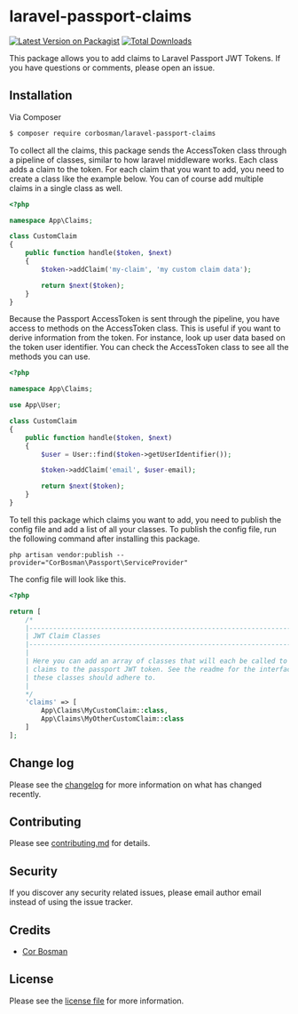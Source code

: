 # laravel-passport-claims

[![Latest Version on Packagist][ico-version]][link-packagist]
[![Total Downloads][ico-downloads]][link-downloads]

This package allows you to add claims to Laravel Passport JWT Tokens. If you have questions or comments, please open an issue. 

## Installation

Via Composer

``` bash
$ composer require corbosman/laravel-passport-claims
```

To collect all the claims, this package sends the AccessToken class through a pipeline of classes, similar to how laravel middleware works. Each class adds a claim to the token. For each claim that you want to add, you need to create a class like the example below. You can of course add multiple claims in a single class as well. 

```php
<?php

namespace App\Claims;

class CustomClaim
{
    public function handle($token, $next)
    {
        $token->addClaim('my-claim', 'my custom claim data');

        return $next($token);
    }
}
```

Because the Passport AccessToken is sent through the pipeline, you have access to methods on the AccessToken class. This is useful if you want to derive information from the token. For instance, look up user data based on the token user identifier. You can check the AccessToken class to see all the methods you can use. 

```php
<?php

namespace App\Claims;

use App\User;

class CustomClaim
{
    public function handle($token, $next)
    {
        $user = User::find($token->getUserIdentifier());

        $token->addClaim('email', $user-email);

        return $next($token);
    }
}
```

To tell this package which claims you want to add, you need to publish the config file and add a list of all your classes. To publish the config file, run the following command after installing this package. 

```shell
php artisan vendor:publish --provider="CorBosman\Passport\ServiceProvider"
```

The config file will look like this.

```php
<?php

return [
    /*
    |--------------------------------------------------------------------------
    | JWT Claim Classes
    |--------------------------------------------------------------------------
    |
    | Here you can add an array of classes that will each be called to add
    | claims to the passport JWT token. See the readme for the interface that
    | these classes should adhere to.
    |
    */
    'claims' => [
        App\Claims\MyCustomClaim::class,
        App\Claims\MyOtherCustomClaim::class
    ]
];
```

## Change log

Please see the [changelog](changelog.md) for more information on what has changed recently.

## Contributing

Please see [contributing.md](contributing.md) for details.

## Security

If you discover any security related issues, please email author email instead of using the issue tracker.

## Credits

- [Cor Bosman][link-author]

## License

Please see the [license file](license.md) for more information.

[ico-version]: https://img.shields.io/packagist/v/corbosman/laravel-passport-claims.svg?style=flat-square
[ico-downloads]: https://img.shields.io/packagist/dt/corbosman/laravel-passport-claims.svg?style=flat-square
[ico-styleci]: https://styleci.io/repos/12345678/shield

[link-packagist]: https://packagist.org/packages/corbosman/laravel-passport-claims
[link-downloads]: https://packagist.org/packages/corbosman/laravel-passport-claims
[link-styleci]: https://styleci.io/repos/12345678
[link-author]: https://github.com/corbosman
